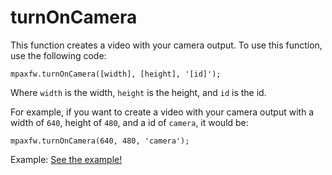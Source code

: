 # turnOnCamera
This function creates a video with your camera output. To use this function, use the following code:

`mpaxfw.turnOnCamera([width], [height], '[id]');`

Where `width` is the width, `height` is the height, and `id` is the id.

For example, if you want to create a video with your camera output with a width of `640`, height of `480`, and a id of `camera`, it would be:

`mpaxfw.turnOnCamera(640, 480, 'camera');`

Example: <a href="documentation/functions/examples/turnOnCamera/turnOnCamera.html">See the example!</a>